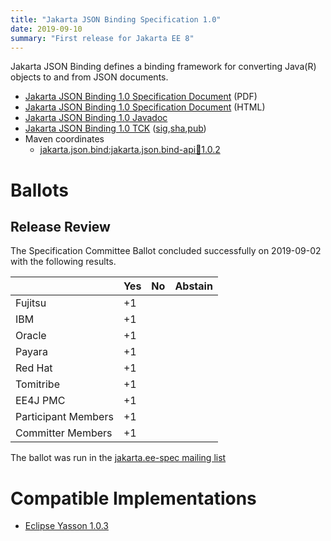 ```yaml
---
title: "Jakarta JSON Binding Specification 1.0"
date: 2019-09-10
summary: "First release for Jakarta EE 8"
---
```

Jakarta JSON Binding defines a binding framework for converting Java(R) objects to and from JSON documents.

* [Jakarta JSON Binding 1.0 Specification Document](./jsonb-spec-1.0.pdf) (PDF)
* [Jakarta JSON Binding 1.0 Specification Document](./jsonb-spec-1.0.html) (HTML)
* [Jakarta JSON Binding 1.0 Javadoc](./apidocs)
* [Jakarta JSON Binding 1.0 TCK](https://download.eclipse.org/jakartaee/jsonb/1.0/jakarta-jsonb-tck-1.0.0.zip) ([sig](https://download.eclipse.org/jakartaee/jsonb/1.0/jakarta-jsonb-tck-1.0.0.zip.sig),[sha](https://download.eclipse.org/jakartaee/jsonb/1.0/jakarta-jsonb-tck-1.0.0.zip.sha256),[pub](https://raw.githubusercontent.com/jakartaee/specification-committee/master/jakartaee-spec-committee.pub))
* Maven coordinates
  * [jakarta.json.bind:jakarta.json.bind-api:jar:1.0.2](https://search.maven.org/artifact/jakarta.json.bind/jakarta.json.bind-api/1.0.2/jar)

# Ballots

## Release Review

The Specification Committee Ballot concluded successfully on 2019-09-02 with the following results.

|                       |  Yes    | No      | Abstain  |
|-----------------------|---------|---------|----------|
|Fujitsu                |   +1    |         |          |
|IBM                    |   +1    |         |          |
|Oracle                 |   +1    |         |          |
|Payara                 |   +1    |         |          |
|Red Hat                |   +1    |         |          |
|Tomitribe              |   +1    |         |          |
|EE4J PMC               |   +1    |         |          |
|Participant Members    |   +1    |         |          |
|Committer Members      |   +1    |         |          |

The ballot was run in the [jakarta.ee-spec mailing list](https://www.eclipse.org/lists/jakarta.ee-spec/msg00507.html)

# Compatible Implementations

* [Eclipse Yasson 1.0.3](https://eclipse-ee4j.github.io/yasson)

